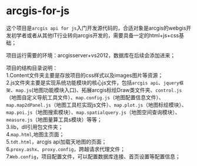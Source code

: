 # arcgis-for-js
这个项目是`arcgis api for js`入门开发源代码的，合适对象是arcgis的webgis开发初学者或者从其他IT行业转向arcgis开发的，需要具备一定的html+js+css基础；<br>

项目运行需要的环境：arcgisserver+vs2012，数据库在后续会添加进来；<br>

项目的结构目录说明：<br>
1.Content文件夹主要是存放项目的css样式以及images图片等资源；<br>
2.js文件夹主要是实现系统功能模块的核心js文件，包括`arcgis api`、`jquery框架`、`map.js`(地图功能模块入口)、拓展arcgis标绘Draw类文件夹、`control.js`（地图自定义导航工具文件）、`map.config.js`（地图配置信息文件）、`map.map2dPanel.js`（地图工具栏实现js文件）、`map.plot.js`（地图标绘模块）、`map.poi.js`（地图搜索模块）、`map.spatialquery.js`（地图空间查询模块）、`measure.js`（地图量算工具s模块）等等；<br>
3.lib，dll引用包文件夹；<br>
4.`map.html`,地图主页面；<br>
5.`tdt.html`，arcgis api加载天地图的页面；<br>
6.`proxy.ashx`、`proxy.config`，跨越请求代理文件；<br>
7.`Web.config`，项目配置文件，可以配置数据库连接、首页设置等配置信息；<br>



